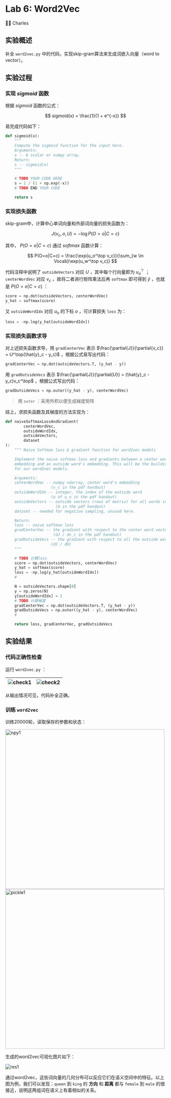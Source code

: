 # Lab 6: Word2Vec

:man_student: Charles

## 实验概述

补全 `word2vec.py` 中的代码，实现skip-gram算法来生成词嵌入向量（word to vector）。

## 实验过程

### 实现 $sigmoid$ 函数

根据 $sigmoid$ 函数的公式：

$$
sigmoid(x) = \frac{1}{1 + e^{-x}}
$$

易完成代码如下：

```python
def sigmoid(x):
    """
    Compute the sigmoid function for the input here.
    Arguments:
    x -- A scalar or numpy array.
    Return:
    s -- sigmoid(x)
    """

    # TODO YOUR CODE HERE
    s = 1 / (1 + np.exp(-x))
    # TODO END YOUR CODE

    return s
```

### 实现损失函数

skip-gram中，计算中心单词向量和外部词向量的损失函数为：

$$
J(v_c, o, U) = - \log{P(O=o|C=c)}
$$

其中， $P(O=o|C=c)$ 通过 $softmax$ 函数计算：

$$
P(O=o|C=c) = \frac{\exp(u_o^\top v_c)}{\sum_{w \in Vocab}\exp(u_w^\top v_c)}
$$

代码注释中说明了 `outsideVectors` 对应 $U$ ，其中每个行向量即为 $u_o^\top$ ； `centerWordVec` 对应 $v_c$ ，故将二者进行矩阵乘法后再 `softmax` 即可得到 $\hat{y}$ ，也就是 $P(O=o|C=c)$ ：

```python 
score = np.dot(outsideVectors, centerWordVec)
y_hat = softmax(score)
```

又 `outsideWordIdx` 对应 $u_o$ 的下标 $o$ ，可计算损失 `loss` 为：

```python
loss = -np.log(y_hat[outsideWordIdx])
```

### 实现损失函数求导

对上述损失函数求导，用 `gradCenterVec` 表示 $\frac{\partial{J}}{\partial{v_c}} = U^\top(\hat{y}_c - y_c)$ ，根据公式易写出代码：

```python
gradCenterVec = np.dot(outsideVectors.T, (y_hat - y))
```

用 `gradOutsideVecs` 表示 $\frac{\partial{J}}{\partial{U}} = (\hat{y}_c - y_c)v_c^\top$ ，根据公式写出代码：

```python
gradOutsideVecs = np.outer((y_hat - y), centerWordVec)
```

> 用 `outer` ：采用外积以便生成梯度矩阵

综上，求损失函数及其梯度的方法实现为：

```python
def naiveSoftmaxLossAndGradient(
        centerWordVec,
        outsideWordIdx,
        outsideVectors,
        dataset
):
    """ Naive Softmax loss & gradient function for word2vec models

    Implement the naive softmax loss and gradients between a center word's 
    embedding and an outside word's embedding. This will be the building block
    for our word2vec models.

    Arguments:
    centerWordVec -- numpy ndarray, center word's embedding
                    (v_c in the pdf handout)
    outsideWordIdx -- integer, the index of the outside word
                    (o of u_o in the pdf handout)
    outsideVectors -- outside vectors (rows of matrix) for all words in vocab
                      (U in the pdf handout)
    dataset -- needed for negative sampling, unused here.

    Return:
    loss -- naive softmax loss
    gradCenterVec -- the gradient with respect to the center word vector
                     (dJ / dv_c in the pdf handout)
    gradOutsideVecs -- the gradient with respect to all the outside word vectors
                    (dJ / dU)
    """

    # TODO 计算loss
    score = np.dot(outsideVectors, centerWordVec)
    y_hat = softmax(score)
    loss = -np.log(y_hat[outsideWordIdx])
    #

    N = outsideVectors.shape[0]
    y = np.zeros(N)
    y[outsideWordIdx] = 1
    # TODO 计算梯度
    gradCenterVec = np.dot(outsideVectors.T, (y_hat - y))
    gradOutsideVecs = np.outer((y_hat - y), centerWordVec)
    #

    return loss, gradCenterVec, gradOutsideVecs
```

## 实验结果

### 代码正确性检查

运行 `word2vec.py` ：

| ![check1](./../images/check1.png) | ![check2](./../images/check2.png) |
| --------------------------------- | --------------------------------- |

从输出情况可见，代码补全正确。

### 训练 `word2vec` 

训练20000轮，读取保存的参数和状态：

<img src="./../images/npy1.png" alt="npy1" width="500;" /> 

<img src="./../images/pickle1.png" alt="pickle1" width="500;" /> 

生成的word2vec可视化图片如下：

![res1](./../images/word_vectors.png) 

通过word2vec，这些词向量的几何分布可以反应它们在语义空间中的特征。以上图为例，我们可以发现：`queen` 到 `king` 的 **方向** 和 **距离** 都与 `female` 到 `male` 的很接近，说明这两组词在语义上有着相似的关系。
